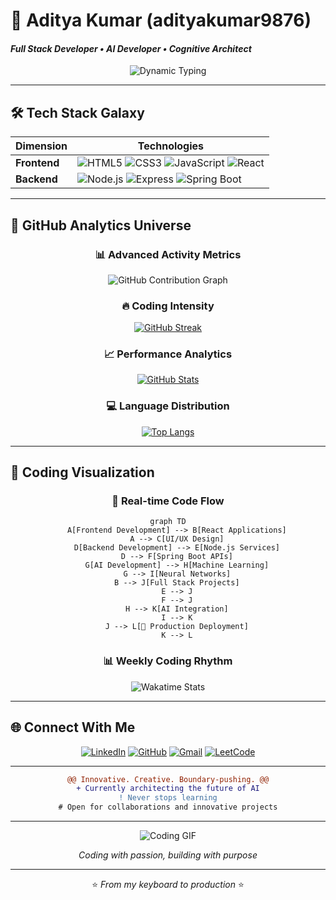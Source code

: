 # 💫 Aditya Kumar (adityakumar9876) 
#### *Full Stack Developer • AI Developer • Cognitive Architect*

<p align="center">
  <img src="https://readme-typing-svg.demolab.com?font=Fira+Code&weight=600&size=26&duration=4000&pause=1000&color=7E3ACE&center=true&vCenter=true&width=600&lines=Transforming+Code+Into+Magic;Building+the+Future+With+AI;Full+Stack+Developer;Generative+AI+Enthusiast" alt="Dynamic Typing" />
</p>

---

## 🛠️ Tech Stack Galaxy

<div align="center">
  
| Dimension        | Technologies                                                                 |
|------------------|-----------------------------------------------------------------------------|
| **Frontend**     | ![HTML5](https://img.shields.io/badge/-HTML5-E34F26?style=plastic&logo=html5&logoColor=white) ![CSS3](https://img.shields.io/badge/-CSS3-1572B6?style=plastic&logo=css3&logoColor=white) ![JavaScript](https://img.shields.io/badge/-JavaScript-F7DF1E?style=plastic&logo=javascript&logoColor=black) ![React](https://img.shields.io/badge/-React-61DAFB?style=plastic&logo=react&logoColor=black) |
| **Backend**      | ![Node.js](https://img.shields.io/badge/-Node.js-339933?style=plastic&logo=node.js&logoColor=white) ![Express](https://img.shields.io/badge/-Express-000000?style=plastic&logo=express&logoColor=white) ![Spring Boot](https://img.shields.io/badge/-Spring_Boot-6DB33F?style=plastic&logo=spring&logoColor=white) |

</div>

---

## 🌌 GitHub Analytics Universe

<div align="center">

### 📊 Advanced Activity Metrics
![GitHub Contribution Graph](https://github-readme-activity-graph.vercel.app/graph?username=adityakumar9876&theme=react-dark&bg_color=0D1117&color=7E3ACE&line=7E3ACE&point=FFFFFF&area=true&hide_border=true)

### 🔥 Coding Intensity
[![GitHub Streak](https://streak-stats.demolab.com?user=adityakumar9876&theme=radical&date_format=M%20j%5B%2C%20Y%5D&ring=7E3ACE&fire=7E3ACE&currStreakNum=FFFFFF&sideNums=7E3ACE&currStreakLabel=7E3ACE&sideLabels=7E3ACE&dates=FFFFFF)](https://git.io/streak-stats)

### 📈 Performance Analytics
[![GitHub Stats](https://github-readme-stats.vercel.app/api?username=adityakumar9876&show_icons=true&theme=radical&include_all_commits=true&count_private=true&border_color=7E3ACE&icon_color=7E3ACE&title_color=7E3ACE&text_color=FFFFFF&bg_color=0D1117)](https://github.com/anuraghazra/github-readme-stats)

### 💻 Language Distribution
[![Top Langs](https://github-readme-stats.vercel.app/api/top-langs/?username=adityakumar9876&layout=compact&theme=radical&border_color=7E3ACE&title_color=7E3ACE&text_color=FFFFFF&bg_color=0D1117)](https://github.com/anuraghazra/github-readme-stats)

</div>

---

## 🎨 Coding Visualization

<div align="center">

### 🚀 Real-time Code Flow
```mermaid
graph TD
    A[Frontend Development] --> B[React Applications]
    A --> C[UI/UX Design]
    D[Backend Development] --> E[Node.js Services]
    D --> F[Spring Boot APIs]
    G[AI Development] --> H[Machine Learning]
    G --> I[Neural Networks]
    B --> J[Full Stack Projects]
    E --> J
    F --> J
    H --> K[AI Integration]
    I --> K
    J --> L[🚀 Production Deployment]
    K --> L
```

### 📊 Weekly Coding Rhythm
![Wakatime Stats](https://github-readme-stats.vercel.app/api/wakatime?username=adityakumar9876&layout=compact&theme=radical&border_color=7E3ACE&title_color=7E3ACE&text_color=FFFFFF&bg_color=0D1117&range=last_7_days)

</div>

---

## 🌐 Connect With Me

<div align="center">

[![LinkedIn](https://img.shields.io/badge/-LinkedIn-0077B5?style=for-the-badge&logo=linkedin&logoColor=white)](https://www.linkedin.com/in/adityamanav001)
[![GitHub](https://img.shields.io/badge/-GitHub-181717?style=for-the-badge&logo=github&logoColor=white)](https://github.com/adityakumar9876)
[![Gmail](https://img.shields.io/badge/-Gmail-D14836?style=for-the-badge&logo=gmail&logoColor=white)](mailto:adityakumarmanav909@gmail.com)
[![LeetCode](https://img.shields.io/badge/-LeetCode-FFA116?style=for-the-badge&logo=leetcode&logoColor=black)](https://leetcode.com/u/AdityaKumarManav/)

</div>

---

<div align="center">
  
```diff
@@ Innovative. Creative. Boundary-pushing. @@
+ Currently architecting the future of AI
! Never stops learning
# Open for collaborations and innovative projects
```

</div>

---

<div align="center">

![Coding GIF](https://media.giphy.com/media/qgQUggAC3Pfv687qPC/giphy.gif)


*Coding with passion, building with purpose*

</div>

---

<div align="center">
  
⭐ *From my keyboard to production* ⭐

</div>
